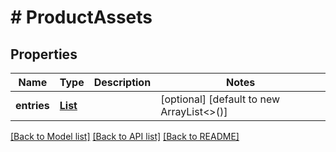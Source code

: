 # # ProductAssets


## Properties 


Name | Type | Description | Notes
------------ | ------------- | ------------- | -------------
**entries**| [**List<ProductAssetsEntry>**](ProductAssetsEntry.md) |   | [optional] [default to new ArrayList<>()]


[[Back to Model list]](../../README.md#models) [[Back to API list]](../../README.md#endpoints) [[Back to README]](../../README.md)

